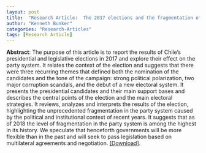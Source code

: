 ```yaml
---
layout: post
title:  "Research Article:  The 2017 elections and the fragmentation of the party system in Chile"
author: "Kenneth Bunker"
categories: "Research-Articles"
tags: [Research Article]
---
```



**Abstract**: The purpose of this article is to report the results of Chile’s presidential and legislative elections in 2017 and explore their effect on the party system. It relates the context of the election and suggests that there were three recurring themes that defined both the nomination of the candidates and the tone of the campaign: strong political polarization, two major corruption scandals, and the debut of a new electoral system. It presents the presidential candidates and their main support bases and describes the central points of the election and the main electoral strategies. It reviews, analyzes and interprets the results of the election, highlighting the unprecedented fragmentation in the party system caused by the political and institutional context of recent years. It suggests that as of 2018 the level of fragmentation in the party system is among the highest in its history. We speculate that henceforth governments will be more flexible than in the past and will seek to pass legislation based on multilateral agreements and negotiation. [[Download]](http://derechoycienciapolitica.uct.cl/index.php/RDCP/article/view/1823/1423).
